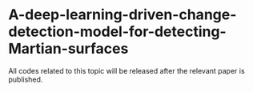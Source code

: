 # A-deep-learning-driven-change-detection-model-for-detecting-Martian-surfaces
All codes related to this topic will be released after the relevant paper is published.
